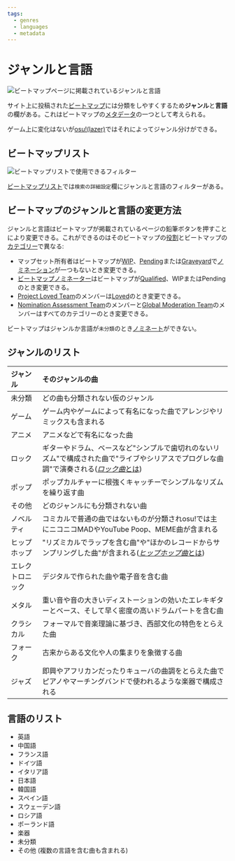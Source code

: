 ```yaml
---
tags:
  - genres
  - languages
  - metadata
---
```


# ジャンルと言語

![ビートマップページに掲載されているジャンルと言語](img/beatmap-info.png "ビートマップページに掲載されているジャンルと言語")

サイト上に投稿された[ビートマップ](/wiki/Beatmap)には分類をしやすくするため**ジャンル**と**言語**の欄がある。これはビートマップの[メタデータ](/wiki/Client/Beatmap_editor/Song_Setup#song-and-map-metadata)の一つとして考えられる。

ゲーム上に変化はないが[osu!(lazer)](/wiki/Client/Release_stream/Lazer)ではそれによってジャンル分けができる。

## ビートマップリスト

![ビートマップリストで使用できるフィルター](img/beatmap-listing.png?1)

[ビートマップリスト](https://osu.ppy.sh/beatmapsets)では`検索の詳細設定`欄にジャンルと言語のフィルターがある。

## ビートマップのジャンルと言語の変更方法

ジャンルと言語はビートマップが掲載されているページの鉛筆ボタンを押すことにより変更できる。これができるのはそのビートマップの[役割](/wiki/People/osu!_team#user-groups)とビートマップの[カテゴリー](/wiki/Beatmap/Category#present-categories)で異なる:

- マップセット所有者はビートマップが[WIP](/wiki/Beatmap/Category#work-in-progress-and-pending)、[Pending](/wiki/Beatmap/Category#work-in-progress-and-pending)または[Graveyard](/wiki/Beatmap/Category#graveyard)で[ノミネーション](/wiki/Beatmap_ranking_procedure#nominations)が一つもないとき変更できる。
- [ビートマップノミネーター](/wiki/People/Beatmap_Nominators)はビートマップが[Qualified](/wiki/Beatmap/Category#qualified)、WIPまたはPendingのとき変更できる。
- [Project Loved Team](/wiki/People/Project_Loved_Team)のメンバーは[Loved](/wiki/Beatmap/Category#loved)のとき変更できる。
- [Nomination Assessment Team](/wiki/People/Nomination_Assessment_Team)のメンバーと[Global Moderation Team](/wiki/People/Global_Moderation_Team)のメンバーはすべてのカテゴリーのとき変更できる。

ビートマップはジャンルか言語が`未分類`のとき[ノミネート](/wiki/Beatmap_ranking_procedure#nominations)ができない。

## ジャンルのリスト

| ジャンル | そのジャンルの曲 |
| :-- | :-- |
| 未分類 | どの曲も分類されない仮のジャンル |
| ゲーム | ゲーム内やゲームによって有名になった曲でアレンジやリミックスも含まれる |
| アニメ | アニメなどで有名になった曲 |
| ロック | ギターやドラム、ベースなど"シンプルで歯切れのないリズム"で構成された曲で"ライブやシリアスでプログレな曲調"で演奏される([*ロック曲*とは](https://ja.wikipedia.org/wiki/%E3%83%AD%E3%83%83%E3%82%AF_(%E9%9F%B3%E6%A5%BD))) |
| ポップ | ポップカルチャーに根強くキャッチーでシンプルなリズムを繰り返す曲 |
| その他 | どのジャンルにも分類されない曲 |
| ノベルティ | コミカルで普通の曲ではないものが分類されosu!では主にニコニコMADやYouTube Poop、MEME曲が含まれる |
| ヒップホップ | "リズミカルでラップを含む曲"や"ほかのレコードからサンプリングした曲"が含まれる([*ヒップホップ曲*とは](https://ja.wikipedia.org/wiki/%E3%83%92%E3%83%83%E3%83%97%E3%83%9B%E3%83%83%E3%83%97)) |
| エレクトロニック | デジタルで作られた曲や電子音を含む曲 |
| メタル | 重い音や音の大きいディストーションの効いたエレキギターとベース、そして早く密度の高いドラムパートを含む曲 |
| クラシカル | フォーマルで音楽理論に基づき、西部文化の特色をとらえた曲 |
| フォーク | 古来からある文化や人の集まりを象徴する曲 |
| ジャズ | 即興やアフリカンだったりキューバの曲調をとらえた曲でピアノやマーチングバンドで使われるような楽器で構成される |

## 言語のリスト

- 英語
- 中国語
- フランス語
- ドイツ語
- イタリア語
- 日本語
- 韓国語
- スペイン語
- スウェーデン語
- ロシア語
- ポーランド語
- 楽器
- 未分類
- その他 (複数の言語を含む曲も含まれる)
